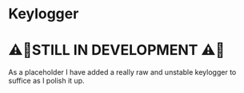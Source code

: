 # Keylogger

## 

# ⚠️🚧STILL IN DEVELOPMENT ⚠️🚧

As a placeholder I have added a really raw and unstable keylogger to suffice as I polish it up.
